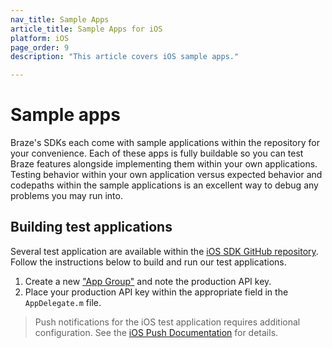 ```yaml
---
nav_title: Sample Apps
article_title: Sample Apps for iOS
platform: iOS
page_order: 9
description: "This article covers iOS sample apps."

---
```


# Sample apps

Braze's SDKs each come with sample applications within the repository for your convenience. Each of these apps is fully buildable so you can test Braze features alongside implementing them within your own applications. Testing behavior within your own application versus expected behavior and codepaths within the sample applications is an excellent way to debug any problems you may run into.

## Building test applications
Several test application are available within the [iOS SDK GitHub repository][1]. Follow the instructions below to build and run our test applications.

1. Create a new ["App Group"][25] and note the production API key.
2. Place your production API key within the appropriate field in the `AppDelegate.m` file.

>  Push notifications for the iOS test application requires additional configuration. See the [iOS Push Documentation][7] for details.

[1]: https://github.com/appboy/appboy-ios-sdk "Appboy iOS GitHub Repository"
[25]: {{site.baseurl}}/developer_guide/platform_wide/app_group_configuration/#creating-your-app-group-in-my-apps
[7]: {{site.baseurl}}/developer_guide/platform_integration_guides/ios/push_notifications/integration/
